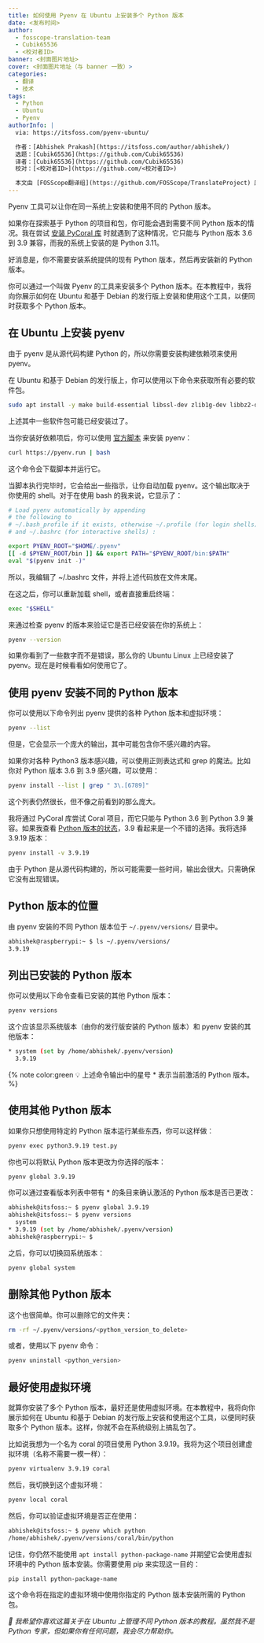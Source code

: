 ```yaml
---
title: 如何使用 Pyenv 在 Ubuntu 上安装多个 Python 版本
date: <发布时间>
author:
  - fosscope-translation-team
  - Cubik65536
  - <校对者ID>
banner: <封面图片地址>
cover: <封面图片地址（与 banner 一致）>
categories:
  - 翻译
  - 技术
tags:
  - Python
  - Ubuntu
  - Pyenv
authorInfo: |
  via: https://itsfoss.com/pyenv-ubuntu/

  作者：[Abhishek Prakash](https://itsfoss.com/author/abhishek/)
  选题：[Cubik65536](https://github.com/Cubik65536)
  译者：[Cubik65536](https://github.com/Cubik65536)
  校对：[<校对者ID>](https://github.com/<校对者ID>)

  本文由 [FOSScope翻译组](https://github.com/FOSScope/TranslateProject) 原创编译，[开源观察](https://fosscope.com/) 荣誉推出
---
```


<!-- 所有在被 `<>` 标记的地方都需要被替换成对应的内容 -->

Pyenv 工具可以让你在同一系统上安装和使用不同的 Python 版本。

<!-- more -->

如果你在探索基于 Python 的项目和包，你可能会遇到需要不同 Python 版本的情况。我在尝试 [安装 PyCoral 库](https://coral.ai/docs/accelerator/get-started/?ref=itsfoss.com#2-install-the-pycoral-library) 时就遇到了这种情况，它只能与 Python 版本 3.6 到 3.9 兼容，而我的系统上安装的是 Python 3.11。

好消息是，你不需要安装系统提供的现有 Python 版本，然后再安装新的 Python 版本。

你可以通过一个叫做 Pyenv 的工具来安装多个 Python 版本。在本教程中，我将向你展示如何在 Ubuntu 和基于 Debian 的发行版上安装和使用这个工具，以便同时获取多个 Python 版本。

## 在 Ubuntu 上安装 pyenv

由于 pyenv 是从源代码构建 Python 的，所以你需要安装构建依赖项来使用 pyenv。

在 Ubuntu 和基于 Debian 的发行版上，你可以使用以下命令来获取所有必要的软件包。

```bash
sudo apt install -y make build-essential libssl-dev zlib1g-dev libbz2-dev libreadline-dev libsqlite3-dev wget curl llvm libncurses5-dev libncursesw5-dev xz-utils tk-dev libffi-dev liblzma-dev python3-openssl
```

上述其中一些软件包可能已经安装过了。

当你安装好依赖项后，你可以使用 [官方脚本](https://github.com/pyenv/pyenv-installer/blob/master/bin/pyenv-installer) 来安装 pyenv：

```bash
curl https://pyenv.run | bash
```

这个命令会下载脚本并运行它。

当脚本执行完毕时，它会给出一些指示，让你自动加载 pyenv。这个输出取决于你使用的 shell。对于在使用 bash 的我来说，它显示了：

```bash
# Load pyenv automatically by appending
# the following to 
# ~/.bash_profile if it exists, otherwise ~/.profile (for login shells)
# and ~/.bashrc (for interactive shells) :

export PYENV_ROOT="$HOME/.pyenv"
[[ -d $PYENV_ROOT/bin ]] && export PATH="$PYENV_ROOT/bin:$PATH"
eval "$(pyenv init -)"
```

所以，我编辑了 ~/.bashrc 文件，并将上述代码放在文件末尾。

在这之后，你可以重新加载 shell，或者直接重启终端：

```bash
exec "$SHELL"
```

来通过检查 pyenv 的版本来验证它是否已经安装在你的系统上：

```bash
pyenv --version
```

如果你看到了一些数字而不是错误，那么你的 Ubuntu Linux 上已经安装了 pyenv。现在是时候看看如何使用它了。

## 使用 pyenv 安装不同的 Python 版本

你可以使用以下命令列出 pyenv 提供的各种 Python 版本和虚拟环境：

```bash
pyenv --list
```

但是，它会显示一个庞大的输出，其中可能包含你不感兴趣的内容。

如果你对各种 Python3 版本感兴趣，可以使用正则表达式和 grep 的魔法。比如你对 Python 版本 3.6 到 3.9 感兴趣，可以使用：

```bash
pyenv install --list | grep " 3\.[6789]"
```

这个列表仍然很长，但不像之前看到的那么庞大。

我将通过 PyCoral 库尝试 Coral 项目，而它只能与 Python 3.6 到 Python 3.9 兼容。如果我查看 [Python 版本的状态](https://devguide.python.org/versions)，3.9 看起来是一个不错的选择。我将选择 3.9.19 版本：

```bash
pyenv install -v 3.9.19
```

由于 Python 是从源代码构建的，所以可能需要一些时间，输出会很大。只需确保它没有出现错误。

## Python 版本的位置

由 pyenv 安装的不同 Python 版本位于 `~/.pyenv/versions/` 目录中。

```bash
abhishek@raspberrypi:~ $ ls ~/.pyenv/versions/
3.9.19
```

## 列出已安装的 Python 版本

你可以使用以下命令查看已安装的其他 Python 版本：

```bash
pyenv versions
```

这个应该显示系统版本（由你的发行版安装的 Python 版本）和 pyenv 安装的其他版本：

```bash
* system (set by /home/abhishek/.pyenv/version)
  3.9.19
```

{% note color:green 💡 上述命令输出中的星号 \* 表示当前激活的 Python 版本。 %}

## 使用其他 Python 版本

如果你只想使用特定的 Python 版本运行某些东西，你可以这样做：

```bash
pyenv exec python3.9.19 test.py
```

你也可以将默认 Python 版本更改为你选择的版本：

```bash
pyenv global 3.9.19
```

你可以通过查看版本列表中带有 \* 的条目来确认激活的 Python 版本是否已更改：

```bash
abhishek@itsfoss:~ $ pyenv global 3.9.19
abhishek@itsfoss:~ $ pyenv versions     
  system
* 3.9.19 (set by /home/abhishek/.pyenv/version)
abhishek@raspberrypi:~ $
```

之后，你可以切换回系统版本：

```bash
pyenv global system
```

## 删除其他 Python 版本

这个也很简单。你可以删除它的文件夹：

```bash
rm -rf ~/.pyenv/versions/<python_version_to_delete>
```

或者，使用以下 pyenv 命令：

```bash
pyenv uninstall <python_version>
```

## 最好使用虚拟环境

就算你安装了多个 Python 版本，最好还是使用虚拟环境。在本教程中，我将向你展示如何在 Ubuntu 和基于 Debian 的发行版上安装和使用这个工具，以便同时获取多个 Python 版本。这样，你就不会在系统级别上搞乱包了。

比如说我想为一个名为 coral 的项目使用 Python 3.9.19。我将为这个项目创建虚拟环境（名称不需要一模一样）：

```bash
pyenv virtualenv 3.9.19 coral
```

然后，我切换到这个虚拟环境：

```bash
pyenv local coral
```

然后，你可以验证虚拟环境是否正在使用：

```bash
abhishek@itsfoss:~ $ pyenv which python
/home/abhishek/.pyenv/versions/coral/bin/python
```

记住，你仍然不能使用 `apt install python-package-name` 并期望它会使用虚拟环境中的 Python 版本安装。你需要使用 pip 来实现这一目的：

```bash
pip install python-package-name
```

这个命令将在指定的虚拟环境中使用你指定的 Python 版本安装所需的 Python 包。

*💬 我希望你喜欢这篇关于在 Ubuntu 上管理不同 Python 版本的教程。虽然我不是 Python 专家，但如果你有任何问题，我会尽力帮助你。*
